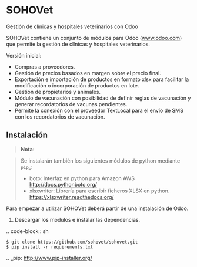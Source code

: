 # SOHOVet
Gestión de clínicas y hospitales veterinarios con Odoo

SOHOVet contiene un conjunto de módulos para Odoo (www.odoo.com) que permite la gestión de clínicas y hospitales veterinarios.

Versión inicial:
 - Compras a proveedores.
 - Gestión de precios basados en margen sobre el precio final.
 - Exportación e importación de productos en formato xlsx para facilitar la modificación o incorporación de productos en lote.
 - Gestión de propietarios y animales.
 - Módulo de vacunación con posibilidad de definir reglas de vacunación y generar recordatorios de vacunas pendientes.
 - Permite la conexión con el proveedor TextLocal para el envío de SMS con los recordatorios de vacunación.

## Instalación
> **Nota:**

> Se instalarán también los siguientes módulos de python mediante `pip`_:
> - boto: Interfaz en python para Amazon AWS http://docs.pythonboto.org/
> - xlsxwriter: Librería para escribir ficheros XLSX en python. https://xlsxwriter.readthedocs.org/ 

Para empezar a utilizar SOHOVet deberá partir de una instalación de Odoo.


1. Descargar los módulos e instalar las dependencias.

.. code-block:: sh

    $ git clone https://github.com/sohovet/sohovet.git
    $ pip install -r requirements.txt


.. _pip: http://www.pip-installer.org/
